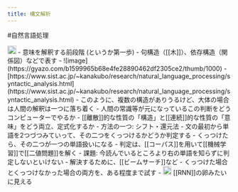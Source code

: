 ```yaml
---
title: 構文解析
---
```


\#自然言語処理

<img src='https://scrapbox.io/api/pages/blu3mo-public/情報科学の達人/icon' alt='情報科学の達人.icon' height="19.5"/>
- 意味を解釈する前段階 (というか第一歩)
- 句構造（[[木]]）、依存構造（関係図）などで表す
- ![image](https://gyazo.com/b1599965b68e4fe28890462df2305ce2/thumb/1000)
    - [https://www.sist.ac.jp/~kanakubo/research/natural_language_processing/syntactic_analysis.html](https://www.sist.ac.jp/~kanakubo/research/natural_language_processing/syntactic_analysis.html)
- このように、複数の構造がありうるけど、大体の場合は人間の解釈は一つに落ち着く
    - 人間の常識等が元になっているこの判断をどうコンピューターでやるか
    - [[離散]]的な性質の「構造」と[[連続]]的な性質の「意味」をどう両立、定式化するか
- 方法の一つ: シフト・還元法
    - 文の最初から単語を2つづつみていって、その二つをくっつけるかどうか判定する
        - くっつけたら、その二つが一つの単語扱いになる
    - 判定は、[[コーパス]]を用いて[[機械学習]]で[[二値問題]]を解く
    - 課題: 今読んでいるところより右の単語を知らずに判定しないといけない
        - 解決するために、[[ビームサーチ]]など
        - くっつけた場合とくっつけなかった場合の両方を、ある程度まで試す
    - <img src='https://scrapbox.io/api/pages/blu3mo-public/blu3mo/icon' alt='blu3mo.icon' height="19.5"/> [[RNN]]の卵みたいに見える

